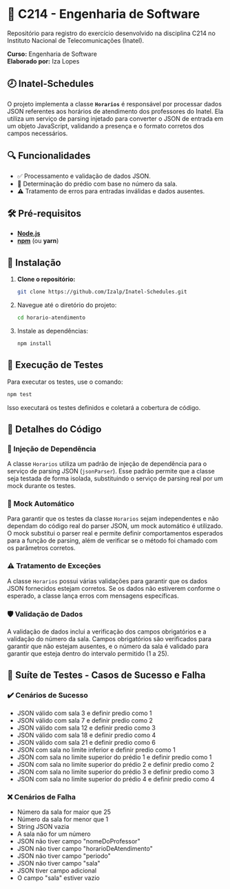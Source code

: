 # 📘 C214 - Engenharia de Software

Repositório para registro do exercício desenvolvido na disciplina C214 no Instituto Nacional de Telecomunicações (Inatel).

**Curso:** Engenharia de Software  
**Elaborado por:** Iza Lopes

## 🕗 Inatel-Schedules

O projeto implementa a classe **`Horarios`** é responsável por processar dados JSON referentes aos horários de atendimento dos professores do Inatel. 
Ela utiliza um serviço de parsing injetado para converter o JSON de entrada em um objeto JavaScript, validando a presença e o formato corretos dos campos necessários.

## 🔍 Funcionalidades

- ✅ Processamento e validação de dados JSON.
- 🏢 Determinação do prédio com base no número da sala.
- ⚠️ Tratamento de erros para entradas inválidas e dados ausentes.

## 🛠️ Pré-requisitos

- **[Node.js](https://nodejs.org/en)**
- **[npm](https://docs.npmjs.com/downloading-and-installing-node-js-and-npm)** (ou **yarn**)

## 🚀 Instalação

1. **Clone o repositório:**

   ```bash
   git clone https://github.com/Izalp/Inatel-Schedules.git
   ```

2. Navegue até o diretório do projeto:

   ```bash
   cd horario-atendimento
   ```

3. Instale as dependências:
   ```bash
   npm install
   ```

## 🧪 Execução de Testes

Para executar os testes, use o comando:

```bash
npm test
```

Isso executará os testes definidos e coletará a cobertura de código.

## 📌 Detalhes do Código

### 🔄 Injeção de Dependência

A classe `Horarios` utiliza um padrão de injeção de dependência para o serviço de parsing JSON (`jsonParser`). 
Esse padrão permite que a classe seja testada de forma isolada, substituindo o serviço de parsing real por um mock durante os testes.

### 🤖 Mock Automático

Para garantir que os testes da classe `Horarios` sejam independentes e não dependam do código real do parser JSON, um mock automático é utilizado. 
O mock substitui o parser real e permite definir comportamentos esperados para a função de parsing, além de verificar se o método foi chamado com os parâmetros corretos.

### ⚠️ Tratamento de Exceções

A classe `Horarios` possui várias validações para garantir que os dados JSON fornecidos estejam corretos. 
Se os dados não estiverem conforme o esperado, a classe lança erros com mensagens específicas. 

### 🛡️ Validação de Dados

A validação de dados inclui a verificação dos campos obrigatórios e a validação do número da sala. 
Campos obrigatórios são verificados para garantir que não estejam ausentes, e o número da sala é validado para garantir que esteja dentro do intervalo permitido (1 a 25).

## 🧩 Suíte de Testes - Casos de Sucesso e Falha

### ✔️ Cenários de Sucesso

- JSON válido com sala 3 e definir predio como 1
- JSON válido com sala 7 e definir predio como 2
- JSON válido com sala 12 e definir predio como 3
- JSON válido com sala 18 e definir predio como 4
- JSON válido com sala 21 e definir predio como 6
- JSON com sala no limite inferior e definir predio como 1
- JSON com sala no limite superior do prédio 1 e definir predio como 1
- JSON com sala no limite superior do prédio 2 e definir predio como 2
- JSON com sala no limite superior do prédio 3 e definir predio como 3
- JSON com sala no limite superior do prédio 4 e definir predio como 4

### ❌ Cenários de Falha

- Número da sala for maior que 25
- Número da sala for menor que 1
- String JSON vazia
- A sala não for um número
- JSON não tiver campo "nomeDoProfessor"
- JSON não tiver campo "horarioDeAtendimento"
- JSON não tiver campo "periodo"
- JSON não tiver campo "sala"
- JSON tiver campo adicional
- O campo "sala" estiver vazio


